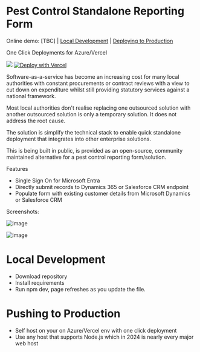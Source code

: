 # Pest Control Standalone Reporting Form

Online demo: [TBC] | [Local Development](https://github.com/Veeeetzzzz/pest-control-standalone-reporting-form/tree/main?tab=readme-ov-file#local-development) | [Deploying to Production](https://github.com/Veeeetzzzz/pest-control-standalone-reporting-form/tree/main?tab=readme-ov-file#pushing-to-production)

One Click Deployments for Azure/Vercel

<img src="https://aka.ms/deploytoazurebutton"/>  [![Deploy with Vercel](https://vercel.com/button)](https://vercel.com/new/clone?repository-url=https://github.com/Veeeetzzzz/pest-control-standalone-reporting-form)



Software-as-a-service has become an increasing cost for many local authorities with constant procurements or contract reviews with a view to cut down on expenditure whilst still providing statutory services against a national framework.

Most local authorities don't realise replacing one outsourced solution with another outsourced solution is only a temporary solution. It does not address the root cause.

The solution is simplify the technical stack to enable quick standalone deployment that integrates into other enterprise solutions.

This is being built in public, is provided as an open-source, community maintained alternative for a pest control reporting form/solution.

Features

- Single Sign On for Microsoft Entra
- Directly submit records to Dynamics 365 or Salesforce CRM endpoint
- Populate form with existing customer details from Microsoft Dynamics or Salesforce CRM

Screenshots:

![image](https://github.com/user-attachments/assets/06035e57-bd2a-4229-a521-a56bf62bbc39)

![image](https://github.com/user-attachments/assets/0bcf0878-c2d1-42f4-b353-e12fa36bea12)

# Local Development

- Download repository
- Install requirements
- Run npm dev, page refreshes as you update the file.

# Pushing to Production

- Self host on your on Azure/Vercel env with one click deployment
- Use any host that supports Node.js which in 2024 is nearly every major web host
